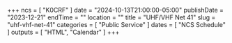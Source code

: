 +++
ncs = [ "K0CRF" ]
date = "2024-10-13T21:00:00-05:00"
publishDate = "2023-12-21"
endTime = ""
location = ""
title = "UHF/VHF Net 41"
slug = "uhf-vhf-net-41"
categories = [ "Public Service" ]
dates = [ "NCS Schedule" ]
outputs = [ "HTML", "Calendar" ]
+++
